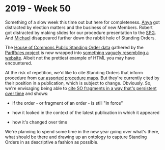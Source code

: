 # 2019 - Week 50

Something of a slow week this time out but here for completeness. [Anya](https://twitter.com/bitten_) got distracted by election matters and the business of new Members. Robert got distracted by making slides for our procedure presentation to the [SPG](http://www.studyofparliament.org.uk/). And [Michael](https://twitter.com/fantasticlife) disappeared further down the rabbit hole of Standing Orders.

The [House of Commons Public Standing Order data](https://parlrulesdata.org/versions_ukhcso.html) gathered by the [ParlRules project](https://parlrulesdata.org/about.html) is now wrapped into [something vaguely resembling a website](http://standing-orders.herokuapp.com/). Albeit not the prettiest example of HTML you may have encountered.

At the risk of repetition, we'd like to cite Standing Orders that inform procedure from [our assorted procedure maps](https://ukparliament.github.io/ontologies/procedure/procedure-ontology.html#flowcharts). But they're currently cited by their position in a publication, which is subject to change. Obviously. So, we're envisaging being able to [cite SO fragments in a way that's persistent over time](http://standing-orders.herokuapp.com/standing-order-fragments/1137) and shows:

* if the order - or fragment of an order - is still "in force"

* how it looked in the context of the latest publication in which it appeared

* how it's changed over time

We're planning to spend some time in the new year going over what's there, what should be there and drawing up an ontology to capture Standing Orders in as descriptive a fashion as possible.